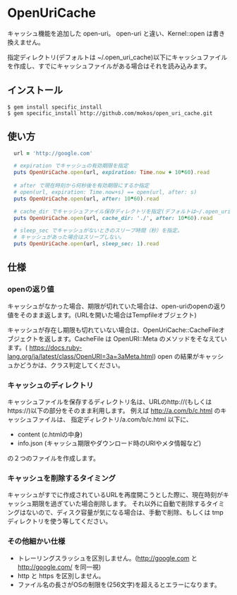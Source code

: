 # OpenUriCache

キャッシュ機能を追加した open-uri。
open-uri と違い、Kernel::open は書き換えません。

指定ディレクトリ(デフォルトは ~/.open_uri_cache)以下にキャッシュファイルを作成し、すでにキャッシュファイルがある場合はそれを読み込みます。

## インストール

    $ gem install specific_install
    $ gem specific_install http://github.com/mokos/open_uri_cache.git


## 使い方
```ruby
  url = 'http://google.com'

  # expiration でキャッシュの有効期限を指定
  puts OpenUriCache.open(url, expiration: Time.now + 10*60).read
  
  # after で現在時刻から何秒後を有効期限にするか指定
  # open(url, expiration: Time.now+s) == open(url, after: s)
  puts OpenUriCache.open(url, after: 10*60).read

  # cache_dir でキャッシュファイル保存ディレクトリを指定(デフォルトは~/.open_uri_cache)
  puts OpenUriCache.open(url, cache_dir: './', after: 10*60).read

  # sleep_sec でキャッシュがないときのスリープ時間（秒）を指定。
  # キャッシュがあった場合はスリープしない。
  puts OpenUriCache.open(url, sleep_sec: 1).read
```

## 仕様

### openの返り値
キャッシュがなかった場合、期限が切れていた場合は、open-uriのopenの返り値をそのまま返します。(URLを開いた場合はTempfileオブジェクト)

キャッシュが存在し期限も切れていない場合は、OpenUriCache::CacheFileオブジェクトを返します。CacheFile は OpenURI::Meta のメソッドをそなえています。(
https://docs.ruby-lang.org/ja/latest/class/OpenURI=3a=3aMeta.html)
open の結果がキャッシュかどうかは、クラス判定してください。

### キャッシュのディレクトリ
キャッシュファイルを保存するディレクトリ名は、URLのhttp://(もしくはhttps://)以下の部分をそのまま利用します。
例えば http://a.com/b/c.html のキャッシュファイルは、 指定ディレクトリ/a.com/b/c.html 以下に、

- content    (c.htmlの中身)
- info.json  (キャッシュ期限やダウンロード時のURIやメタ情報など)

の２つのファイルを作成します。

### キャッシュを削除するタイミング
キャッシュがすでに作成されているURLを再度開こうとした際に、現在時刻がキャッシュ期限を過ぎていた場合削除します。
それ以外に自動で削除するタイミングはないので、ディスク容量が気になる場合は、手動で削除、もしくは tmp ディレクトリを使う等してください。

### その他細かい仕様
- トレーリングスラッシュを区別しません。(http://google.com と http://google.com/ を同一視)
- http と https を区別しません。
- ファイル名の長さがOSの制限を(256文字)を超えるとエラーになります。

